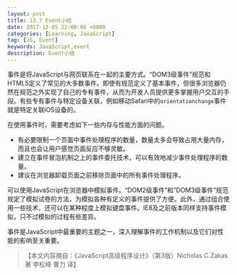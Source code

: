 ```yaml
---
layout: post
title: 13.7 Event小结
date: 2017-12-05 22:00:00 +0800
categories: [Learning, JavaScript]
tag: [JS, Event]
keywords: JavaScript,event
description: Event小结
---
```


事件是将JavaScript与网页联系在一起的主要方式。“DOM3级事件”规范和HTML5定义了常见的大多数事件。即使有规范定义了基本事件，但很多浏览器仍然在规范之外实现了自己的专有事件，从而为开发人员提供更多掌握用户交互的手段。有些专有事件与特定设备关联，例如移动Safari中的`orientationchange`事件就是特定关联iOS设备的。

在使用事件时，需要考虑如下一些内存与性能方面的问题。
- 有必要限制一个页面中事件处理程序的数量，数量太多会导致占用大量内存，而且也会让用户感觉页面反应不够灵敏。
- 建立在事件冒泡机制之上的事件委托技术，可以有效地减少事件处理程序的数量。
- 建议在浏览器卸载页面之前移除页面中的所有事件处理程序。

可以使用JavaScript在浏览器中模拟事件。“DOM2级事件”和“DOM3级事件”规范规定了模拟试卷的方法，为模拟各种有定义的事件提供了方便。此外，通过组合使用一些技术，还可以在某种程度上模拟键盘事件。IE8及之前版本同样支持事件模拟，只不过模拟的过程有些差异。

事件是JavaScript中最重要的主题之一，深入理解事件的工作机制以及它们对性能的影响至关重要。


>【本文内容摘自：《JavaScript高级程序设计》（第3版）Nicholas C.Zakas 著   李松峰 曹力 译】